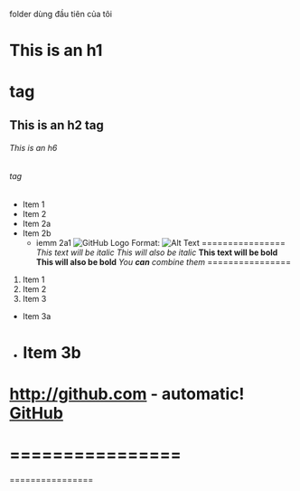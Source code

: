 
folder dùng đầu tiên của tôi
# This is an h1<h1> tag
## This is an h2 tag
###### This is an h6 <h6> tag
* Item 1
* Item 2
 * Item 2a
 * Item 2b
   * iemm 2a1
![GitHub Logo](https://cdn.pixabay.com/photo/2013/07/02/22/20/roses-142876_960_720.jpg)
Format:  ![Alt Text](https://cdn.pixabay.com/photo/2019/02/15/14/30/women-3998563_960_720.jpg)
  ================
*This text will be italic*
_This will also be italic_
**This text will be bold**
__This will also be bold__
*You **can** combine them*
   ================
  1. Item 1
2. Item 2
3. Item 3
 * Item 3a
 * Item 3b
   ================
  http://github.com - automatic!
[GitHub](http://github.com)
   ================
   ================
   ================
   ================
